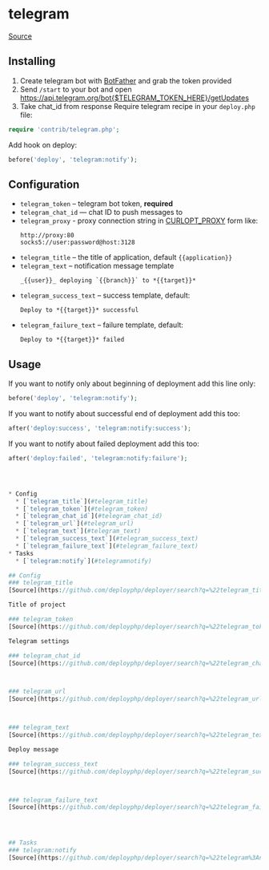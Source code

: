 <!-- DO NOT EDIT THIS FILE! -->
<!-- Instead edit contrib/telegram.php -->
<!-- Then run bin/docgen -->

# telegram

[Source](/contrib/telegram.php)


## Installing
  1. Create telegram bot with [BotFather](https://t.me/BotFather) and grab the token provided
  2. Send `/start` to your bot and open https://api.telegram.org/bot{$TELEGRAM_TOKEN_HERE}/getUpdates
  3. Take chat_id from response
Require telegram recipe in your `deploy.php` file:

```php
require 'contrib/telegram.php';
```

Add hook on deploy:

```php
before('deploy', 'telegram:notify');
```

## Configuration

- `telegram_token` – telegram bot token, **required**
- `telegram_chat_id` — chat ID to push messages to
- `telegram_proxy` - proxy connection string in [CURLOPT_PROXY](https://curl.haxx.se/libcurl/c/CURLOPT_PROXY.html) form like:
  ```
  http://proxy:80
  socks5://user:password@host:3128
   ```
- `telegram_title` – the title of application, default `{{application}}`
- `telegram_text` – notification message template
  ```
  _{{user}}_ deploying `{{branch}}` to *{{target}}*
  ```
- `telegram_success_text` – success template, default:
  ```
  Deploy to *{{target}}* successful

  ```
- `telegram_failure_text` – failure template, default:
  ```
  Deploy to *{{target}}* failed
  ```

## Usage

If you want to notify only about beginning of deployment add this line only:

```php
before('deploy', 'telegram:notify');
```

If you want to notify about successful end of deployment add this too:

```php
after('deploy:success', 'telegram:notify:success');
```
If you want to notify about failed deployment add this too:

```php
after('deploy:failed', 'telegram:notify:failure');




* Config
  * [`telegram_title`](#telegram_title)
  * [`telegram_token`](#telegram_token)
  * [`telegram_chat_id`](#telegram_chat_id)
  * [`telegram_url`](#telegram_url)
  * [`telegram_text`](#telegram_text)
  * [`telegram_success_text`](#telegram_success_text)
  * [`telegram_failure_text`](#telegram_failure_text)
* Tasks
  * [`telegram:notify`](#telegramnotify)

## Config
### telegram_title
[Source](https://github.com/deployphp/deployer/search?q=%22telegram_title%22+in%3Afile+language%3Aphp+path%3Acontrib+filename%3Atelegram.php)

Title of project

### telegram_token
[Source](https://github.com/deployphp/deployer/search?q=%22telegram_token%22+in%3Afile+language%3Aphp+path%3Acontrib+filename%3Atelegram.php)

Telegram settings

### telegram_chat_id
[Source](https://github.com/deployphp/deployer/search?q=%22telegram_chat_id%22+in%3Afile+language%3Aphp+path%3Acontrib+filename%3Atelegram.php)



### telegram_url
[Source](https://github.com/deployphp/deployer/search?q=%22telegram_url%22+in%3Afile+language%3Aphp+path%3Acontrib+filename%3Atelegram.php)



### telegram_text
[Source](https://github.com/deployphp/deployer/search?q=%22telegram_text%22+in%3Afile+language%3Aphp+path%3Acontrib+filename%3Atelegram.php)

Deploy message

### telegram_success_text
[Source](https://github.com/deployphp/deployer/search?q=%22telegram_success_text%22+in%3Afile+language%3Aphp+path%3Acontrib+filename%3Atelegram.php)



### telegram_failure_text
[Source](https://github.com/deployphp/deployer/search?q=%22telegram_failure_text%22+in%3Afile+language%3Aphp+path%3Acontrib+filename%3Atelegram.php)




## Tasks
### telegram:notify
[Source](https://github.com/deployphp/deployer/search?q=%22telegram%3Anotify%22+in%3Afile+language%3Aphp+path%3Acontrib+filename%3Atelegram.php)



